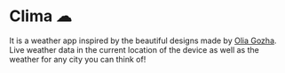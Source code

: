 
# Clima ☁


It is a weather app inspired by the beautiful designs made by [Olia Gozha](https://dribbble.com/shots/4663154-). Live weather data in the current location of the device as well as the weather for any city you can think of!